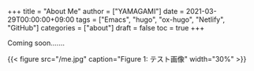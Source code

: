 +++
title = "About Me"
author = ["YAMAGAMI"]
date = 2021-03-29T00:00:00+09:00
tags = ["Emacs", "hugo", "ox-hugo", "Netlify", "GitHub"]
categories = ["about"]
draft = false
toc = true
+++

Coming soon.......

{{< figure src="/me.jpg" caption="Figure 1: テスト画像" width="30%" >}}